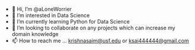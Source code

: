 - 👋 Hi, I’m @aLoneWorrier
- 👀 I’m interested in Data Science
- 🌱 I’m currently learning Python for Data Science
- 💞️ I’m looking to collaborate on any projects which can increase my domain knowledge
- 📫 How to reach me ... krishnasaim@usf.edu or ksai444444@gmail.com

<!---
aLoneWorrier/aLoneWorrier is a ✨ special ✨ repository because its `README.md` (this file) appears on your GitHub profile.
You can click the Preview link to take a look at your changes.
--->
